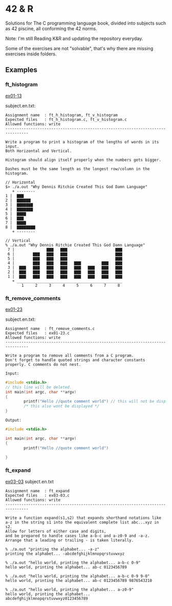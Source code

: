 # 42 & R

Solutions for The C programming language book, divided into subjects such as 42 piscine, all conforming the 42 norms.

Note: I'm still Reading K&R and updating the repository everyday.

Some of the exercises are not "solvable", that's why there are missing exercises inside folders.

## Examples

### ft_histogram
[ex01-13](https://github.com/GrandSir/42-and-R/tree/main/Chapter%201/ex01-13)

subject.en.txt:
```
Assignment name  : ft_h_histogram, ft_v_histogram
Expected files   : ft_h_histogram.c, ft_v_histogram.c
Allowed functions: write
--------------------------------------------------------------------------------

Write a program to print a histogram of the lengths of words in its input. 
Both Horizontal and Vertical.

Histogram should align itself properly when the numbers gets bigger.

Dashes must be the same length as the longest row/column in the histogram.

// Horizontal 
$> ./a.out "Why Dennis Ritchie Created This God Damn Language"
   + --------
1 |  ▇▇▇
2 |  ▇▇▇▇▇▇
3 |  ▇▇▇▇▇▇▇
4 |  ▇▇▇▇▇▇▇
5 |  ▇▇▇▇
6 |  ▇▇▇
7 |  ▇▇▇▇
8 |  ▇▇▇▇▇▇▇▇
   + --------

// Vertical
% ./a.out "Why Dennis Ritchie Created This God Damn Language"               
 7 |              ▇▇▇   ▇▇▇                     ▇▇▇
 6 |        ▇▇▇   ▇▇▇   ▇▇▇                     ▇▇▇
 5 |        ▇▇▇   ▇▇▇   ▇▇▇                     ▇▇▇
 4 |        ▇▇▇   ▇▇▇   ▇▇▇   ▇▇▇         ▇▇▇   ▇▇▇
 3 |  ▇▇▇   ▇▇▇   ▇▇▇   ▇▇▇   ▇▇▇   ▇▇▇   ▇▇▇   ▇▇▇
 2 |  ▇▇▇   ▇▇▇   ▇▇▇   ▇▇▇   ▇▇▇   ▇▇▇   ▇▇▇   ▇▇▇
 1 |  ▇▇▇   ▇▇▇   ▇▇▇   ▇▇▇   ▇▇▇   ▇▇▇   ▇▇▇   ▇▇▇
   + ______________________________________________
       1     2     3     4     5     6     7     8     
```

### ft_remove_comments

[ex01-23](https://github.com/GrandSir/42-and-R/tree/main/Chapter%201/ex01-23)

subject.en.txt:
```
Assignment name  : ft_remove_comments.c
Expected files   : ex01-23.c
Allowed functions: write
--------------------------------------------------------------------------------

Write a program to remove all comments from a C program.
Don't forget to handle quoted strings and character constants properly. C comments do not nest.

```
```
Input:
```
```c
#include <stdio.h>      
// this line will be deleted.
int main(int argc, char **argv)
{
        printf("Hello //quote comment world") // this will not be displayed.
        /* this also wont be displayed */
}
```


```
Output:
```
```c
#include <stdio.h>

int main(int argc, char **argv)
{
        printf("Hello //quote comment world") 

}
```
### ft_expand
[ex03-03](https://github.com/GrandSir/42-and-R/tree/main/Chapter%203/ex03-03)
subject.en.txt
```
Assignment name  : ft_expand
Expected files   : ex03-03.c
Allowed functions: write
--------------------------------------------------------------------------------

Write a function expand(s1,s2) that expands shorthand notations like a-z in the string s1 into the equivalent complete list abc...xyz in s2.
Allow for letters of either case and digits,
and be prepared to handle cases like a-b-c and a-z0-9 and -a-z.
Arrange that a leading or trailing - is taken literally.

% ./a.out "printing the alphabet... -a-z"
printing the alphabet... -abcdefghijklmnopqrstuvwxyz

% ./a.out "hello world, printing the alphabet... a-b-c 0-9"
hello world, printing the alphabet... ab-c 0123456789

% ./a.out "hello world, printing the alphabet... a-b-c 0-9 9-0"
hello world, printing the alphabet... ab-c 0123456789 9876543210

% ./a.out "hello world, printing the alphabet... a-z0-9"
hello world, printing the alphabet... abcdefghijklmnopqrstuvwxyz0123456789

